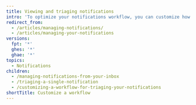 ```yaml
---
title: Viewing and triaging notifications
intro: 'To optimize your notifications workflow, you can customize how you view and triage notifications.'
redirect_from:
  - /articles/managing-notifications/
  - /articles/managing-your-notifications
versions:
  fpt: '*'
  ghes: '*'
  ghae: '*'
topics:
  - Notifications
children:
  - /managing-notifications-from-your-inbox
  - /triaging-a-single-notification
  - /customizing-a-workflow-for-triaging-your-notifications
shortTitle: Customize a workflow
---
```


